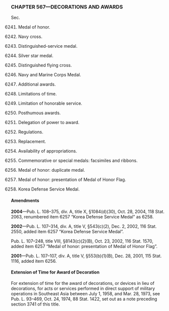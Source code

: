 ### **CHAPTER 567—DECORATIONS AND AWARDS** ###

Sec.

6241. Medal of honor.

6242. Navy cross.

6243. Distinguished-service medal.

6244. Silver star medal.

6245. Distinguished flying cross.

6246. Navy and Marine Corps Medal.

6247. Additional awards.

6248. Limitations of time.

6249. Limitation of honorable service.

6250. Posthumous awards.

6251. Delegation of power to award.

6252. Regulations.

6253. Replacement.

6254. Availability of appropriations.

6255. Commemorative or special medals: facsimiles and ribbons.

6256. Medal of honor: duplicate medal.

6257. Medal of honor: presentation of Medal of Honor Flag.

6258. Korea Defense Service Medal.

#### Amendments ####

**2004**—Pub. L. 108–375, div. A, title X, §1084(d)(30), Oct. 28, 2004, 118 Stat. 2063, renumbered item 6257 “Korea Defense Service Medal” as 6258.

**2002**—Pub. L. 107–314, div. A, title V, §543(c)(2), Dec. 2, 2002, 116 Stat. 2550, added item 6257 “Korea Defense Service Medal”.

Pub. L. 107–248, title VIII, §8143(c)(2)(B), Oct. 23, 2002, 116 Stat. 1570, added item 6257 “Medal of honor: presentation of Medal of Honor Flag”.

**2001**—Pub. L. 107–107, div. A, title V, §553(b)(1)(B), Dec. 28, 2001, 115 Stat. 1116, added item 6256.

#### Extension of Time for Award of Decoration ####

For extension of time for the award of decorations, or devices in lieu of decorations, for acts or services performed in direct support of military operations in Southeast Asia between July 1, 1958, and Mar. 28, 1973, see Pub. L. 93–469, Oct. 24, 1974, 88 Stat. 1422, set out as a note preceding section 3741 of this title.